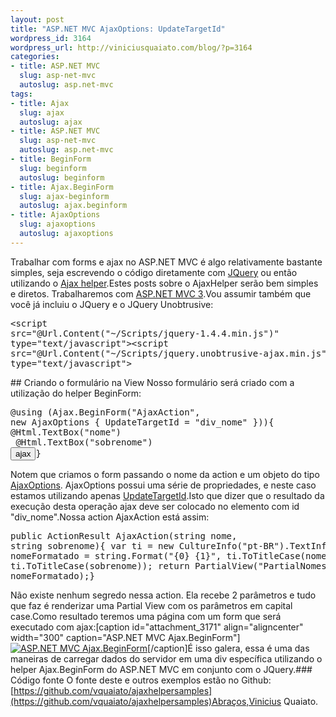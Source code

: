 ```yaml
--- 
layout: post
title: "ASP.NET MVC AjaxOptions: UpdateTargetId"
wordpress_id: 3164
wordpress_url: http://viniciusquaiato.com/blog/?p=3164
categories: 
- title: ASP.NET MVC
  slug: asp-net-mvc
  autoslug: asp.net-mvc
tags: 
- title: Ajax
  slug: ajax
  autoslug: ajax
- title: ASP.NET MVC
  slug: asp-net-mvc
  autoslug: asp.net-mvc
- title: BeginForm
  slug: beginform
  autoslug: beginform
- title: Ajax.BeginForm
  slug: ajax-beginform
  autoslug: ajax.beginform
- title: AjaxOptions
  slug: ajaxoptions
  autoslug: ajaxoptions
---
```

Trabalhar com forms e ajax no ASP.NET MVC é algo relativamente bastante simples, seja escrevendo o código diretamente com [JQuery](http://viniciusquaiato.com/blog/tag/jquery/) ou então utilizando o [Ajax helper](http://msdn.microsoft.com/en-us/library/system.web.mvc.ajaxhelper.aspx).Estes posts sobre o AjaxHelper serão bem simples e diretos. Trabalharemos com [ASP.NET MVC 3](http://viniciusquaiato.com/blog/asp-net-mvc-3/).Vou assumir também que você já incluiu o JQuery e o JQuery Unobtrusive:<pre lang="html4strict"><script src="@Url.Content("~/Scripts/jquery-1.4.4.min.js")" type="text/javascript"><script src="@Url.Content("~/Scripts/jquery.unobtrusive-ajax.min.js")" type="text/javascript"></pre>## Criando o formulário na View
Nosso formulário será criado com a utilização do helper BeginForm:<pre lang="html4strict">@using (Ajax.BeginForm("AjaxAction",    new AjaxOptions { UpdateTargetId = "div_nome" })){    @Html.TextBox("nome")<br />    @Html.TextBox("sobrenome")    <input type="submit" value="ajax" />}</pre>Notem que criamos o form passando o nome da action e um objeto do tipo [AjaxOptions](http://msdn.microsoft.com/en-us/library/system.web.mvc.ajax.ajaxoptions.aspx). AjaxOptions possui uma série de propriedades, e neste caso estamos utilizando apenas [UpdateTargetId](http://msdn.microsoft.com/en-us/library/system.web.mvc.ajax.ajaxoptions.updatetargetid.aspx).Isto que dizer que o resultado da execução desta operação ajax deve ser colocado no elemento com id "div_nome".Nossa action AjaxAction está assim:<pre lang="csharp">public ActionResult AjaxAction(string nome, string sobrenome){    var ti = new CultureInfo("pt-BR").TextInfo;    var nomeFormatado = string.Format("{0} {1}", ti.ToTitleCase(nome), ti.ToTitleCase(sobrenome));    return PartialView("PartialNomes", nomeFormatado);}</pre>Não existe nenhum segredo nessa action. Ela recebe 2 parâmetros e tudo que faz é renderizar uma Partial View com os parâmetros em capital case.Como resultado teremos uma página com um form que será executado com ajax:[caption id="attachment_3171" align="aligncenter" width="300" caption="ASP.NET MVC Ajax.BeginForm"][![ASP.NET MVC Ajax.BeginForm](http://viniciusquaiato.com/blog/wp-content/uploads/2011/02/Ajax-BeginForm-300x243.png "ASP.NET MVC Ajax.BeginForm")](http://viniciusquaiato.com/blog/wp-content/uploads/2011/02/Ajax-BeginForm.png)[/caption]É isso galera, essa é uma das maneiras de carregar dados do servidor em uma div específica utilizando o helper Ajax.BeginForm do ASP.NET MVC em conjunto com o JQuery.### Código fonte
O fonte deste e outros exemplos estão no Github: [https://github.com/vquaiato/ajaxhelpersamples](https://github.com/vquaiato/ajaxhelpersamples)Abraços,Vinicius Quaiato.
